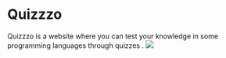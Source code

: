 # Quizzzo
Quizzzo is a website where you can test your knowledge in some programming languages through quizzes . 
![](https://github.com/Jenanmusallam/Terkwaz/blob/main/animation/screencapture.png)
